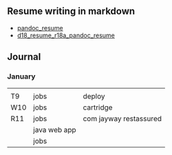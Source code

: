 
## Resume writing in markdown

* [pandoc_resume](http://mszep.github.io/pandoc_resume/)
* [d18_resume_r18a_pandoc_resume](d18/resume/r18a/pandoc_resume/)


## Journal

### January

| | | |
|-|-|-|
| | | |
|T9 | jobs | deploy |
|W10 | jobs | cartridge |  
|R11 | jobs | com jayway restassured |
|    | java web app | |
|    | jobs | |
